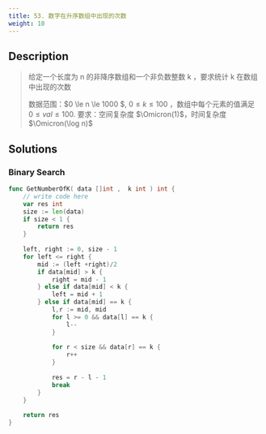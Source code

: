 ```yaml
---
title: 53. 数字在升序数组中出现的次数
weight: 10
---
```

## Description

> 给定一个长度为 n 的非降序数组和一个非负数整数 k ，要求统计 k 在数组中出现的次数
> 
> 数据范围：$0 \le n \le 1000 $, $0 \le k \le 100$ ，数组中每个元素的值满足 $0 \le val \le 100$.
> 要求：空间复杂度 $\Omicron(1)$，时间复杂度 $\Omicron(\log n)$

## Solutions

### Binary Search
```go
func GetNumberOfK( data []int ,  k int ) int {
    // write code here
    var res int
    size := len(data)
    if size < 1 {
        return res 
    }
    
    left, right := 0, size - 1
    for left <= right {
        mid := (left +right)/2
        if data[mid] > k {
            right = mid - 1
        } else if data[mid] < k {
            left = mid + 1
        } else if data[mid] == k {
            l,r := mid, mid
            for l >= 0 && data[l] == k {
                l--
            }
            
            for r < size && data[r] == k {
                r++
            }
            
            res = r - l - 1
            break
        }
    } 
    
    return res
}
```
